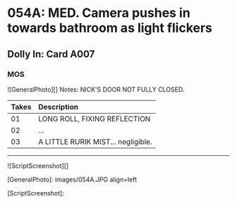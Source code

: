 # 054A: MED. Camera pushes in towards bathroom as light flickers

## Dolly In: Card A007

### MOS

![GeneralPhoto][]
Notes: NICK'S DOOR NOT FULLY CLOSED.

| Takes | Description |
|:---|:----|
| 01 | LONG ROLL, FIXING REFLECTION |
| 02 | ... |
| 03 | A LITTLE RURIK MIST... negligible. |

----

![ScriptScreenshot][]


[GeneralPhoto]:  images/054A.JPG align=left

[ScriptScreenshot]: 